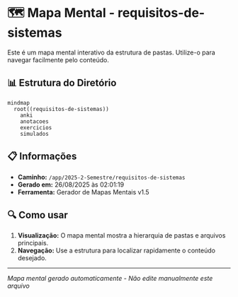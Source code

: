 # 🗺️ Mapa Mental - requisitos-de-sistemas

Este é um mapa mental interativo da estrutura de pastas. Utilize-o para navegar facilmente pelo conteúdo.

## 📊 Estrutura do Diretório

```mermaid
mindmap
  root((requisitos-de-sistemas))
    anki
    anotacoes
    exercicios
    simulados
```

## 📋 Informações

- **Caminho:** `/app/2025-2-Semestre/requisitos-de-sistemas`
- **Gerado em:** 26/08/2025 às 02:01:19
- **Ferramenta:** Gerador de Mapas Mentais v1.5

## 🔍 Como usar

1. **Visualização:** O mapa mental mostra a hierarquia de pastas e arquivos principais.
2. **Navegação:** Use a estrutura para localizar rapidamente o conteúdo desejado.

---
*Mapa mental gerado automaticamente - Não edite manualmente este arquivo*
